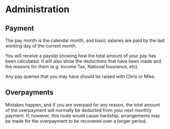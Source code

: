 # Administration

## Payment
The pay month is the calendar month, and basic salaries are paid by the last working day of the current month.

You will receive a payslip showing how the total amount of your pay has been calculated. It will also show the deductions that have been made and the reasons for them (e.g. Income Tax, National Insurance, etc).

Any pay queries that you may have should be raised with Chris or Mike.

## Overpayments
Mistakes happen, and if you are overpaid for any reason, the total amount of the overpayment will normally be deducted from your next monthly payment. If, however, this route would cause hardship, arrangements may be made for the overpayment to be recovered over a longer period.
